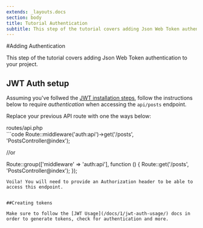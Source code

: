 ```yaml
---
extends: _layouts.docs
section: body
title: Tutorial Authentication
subtitle: This step of the tutorial covers adding Json Web Token authentication to your project.
---
```



#Adding Authentication
<div class="subtitle">This step of the tutorial covers adding Json Web Token authentication to your project.</div>

## JWT Auth setup

Assuming you've follwed the [JWT installation steps](/docs/1/jwt-auth-install), follow the instructions below to require *authentication* when accessing the `api/posts` endpoint. 

Replace your previous API route with one the ways below:

<div class="filename">routes/api.php</div>
```code
Route::middleware('auth:api')->get('/posts', 'PostsController@index');

//or

Route::group(['middleware' => 'auth:api'], function () {
    Route::get('/posts', 'PostsController@index');
});
```
Voila! You will need to provide an Authorization header to be able to access this endpoint.


##Creating tokens 

Make sure to follow the [JWT Usage](/docs/1/jwt-auth-usage/) docs in order to generate tokens, check for authentication and more.
